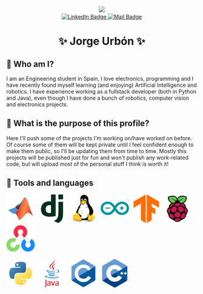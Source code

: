<div id="header" align="center">
  <img src="https://cdn3d.iconscout.com/3d/premium/thumb/computer-7221910-5873743.png" width="200"/>
  </br>
  <a href="https://www.linkedin.com/in/jurbon/">
    <img src="https://img.shields.io/badge/LinkedIn-blue?style=for-the-badge&logo=linkedin&logoColor=white" alt="LinkedIn Badge"/>
  </a>
  <a href="mailto:urbonjorge@outlook.com">
    <img src="https://img.shields.io/badge/Mail-lightgrey?style=for-the-badge&logo=maildotru&logoColor=white" alt="Mail Badge"/>
  </a>
  <h1>✨ Jorge Urbón ✨</h1>
</div>

## 🤔 Who am I?
I am an Engineering student in Spain, I love electronics, programming and I have recently found myself learning (and enjoying) Artificial Intelligence and robotics.
I have experience working as a fullstack developer (both in Python and Java), even though I have done a bunch of robotics, computer vision and electronics projects.
## 🔎 What is the purpose of this profile?
Here I'll push some of the projects I'm working on/have worked on before. Of course some of them will be kept private until I feel confident enough to make them public, so I'll be updating them from time to time. Mostly this projects will be published just for fun and won't publish any work-related code, but will upload most of the personal stuff I think is worth it!
## 🧰 Tools and languages
<div>
  <img src="https://github.com/devicons/devicon/blob/master/icons/matlab/matlab-original.svg" title="Matlab" alt="Matlab" width="75"/>&nbsp;
  <img src="https://github.com/devicons/devicon/blob/master/icons/django/django-plain.svg" title="Django" alt="Django" width="75"/>&nbsp;
  <img src="https://github.com/devicons/devicon/blob/master/icons/linux/linux-original.svg" title="Linux" alt="Linux" width="75"/>&nbsp;
  <img src="https://github.com/devicons/devicon/blob/master/icons/arduino/arduino-original.svg" title="Arduino" alt="Arduino" width="75"/>&nbsp;
  <img src="https://github.com/devicons/devicon/blob/master/icons/tensorflow/tensorflow-original.svg" title="TensorFlow" alt="TensorFlow" width="75"/>&nbsp;
  <img src="https://github.com/devicons/devicon/blob/master/icons/raspberrypi/raspberrypi-original.svg" title="Raspberry" alt="Raspberry" width="75"/>&nbsp;
  <img src="https://github.com/devicons/devicon/blob/master/icons/opencv/opencv-original.svg" title="OpenCV" alt="OpenCV" width="75"/>&nbsp;
  
  <img src="https://github.com/devicons/devicon/blob/master/icons/python/python-original.svg" title="Python" alt="Python" width="75"/>&nbsp;
  <img src="https://github.com/devicons/devicon/blob/master/icons/java/java-original-wordmark.svg" title="Java" alt="Java" width="75"/>&nbsp;
  <img src="https://github.com/devicons/devicon/blob/master/icons/c/c-original.svg" title="C" alt="C" width="75"/>&nbsp;
  <img src="https://github.com/devicons/devicon/blob/master/icons/cplusplus/cplusplus-original.svg" title="Cpp" alt="Cpp" width="75"/>&nbsp;
</div>
